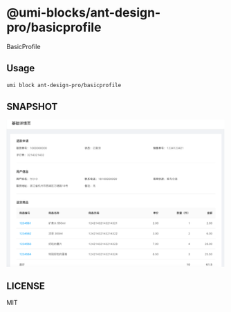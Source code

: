 # @umi-blocks/ant-design-pro/basicprofile

BasicProfile

## Usage

```sh
umi block ant-design-pro/basicprofile
```

## SNAPSHOT

![SNAPSHOT](./snapshot.png)

## LICENSE

MIT

